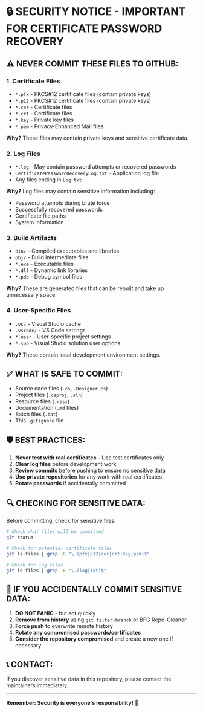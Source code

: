 # 🔒 SECURITY NOTICE - IMPORTANT FOR CERTIFICATE PASSWORD RECOVERY

## ⚠️ NEVER COMMIT THESE FILES TO GITHUB:

### 1. **Certificate Files** 
- `*.pfx` - PKCS#12 certificate files (contain private keys)
- `*.p12` - PKCS#12 certificate files (contain private keys) 
- `*.cer` - Certificate files
- `*.crt` - Certificate files
- `*.key` - Private key files
- `*.pem` - Privacy-Enhanced Mail files

**Why?** These files may contain private keys and sensitive certificate data.

### 2. **Log Files**
- `*.log` - May contain password attempts or recovered passwords
- `CertificatePasswordRecoveryLog.txt` - Application log file
- Any files ending in `Log.txt`

**Why?** Log files may contain sensitive information including:
- Password attempts during brute force
- Successfully recovered passwords
- Certificate file paths
- System information

### 3. **Build Artifacts**
- `bin/` - Compiled executables and libraries
- `obj/` - Build intermediate files
- `*.exe` - Executable files
- `*.dll` - Dynamic link libraries
- `*.pdb` - Debug symbol files

**Why?** These are generated files that can be rebuilt and take up unnecessary space.

### 4. **User-Specific Files**
- `.vs/` - Visual Studio cache
- `.vscode/` - VS Code settings
- `*.user` - User-specific project settings
- `*.suo` - Visual Studio solution user options

**Why?** These contain local development environment settings.

## ✅ WHAT IS SAFE TO COMMIT:

- Source code files (`.cs`, `.Designer.cs`)
- Project files (`.csproj`, `.sln`)
- Resource files (`.resx`)
- Documentation (`.md` files)
- Batch files (`.bat`)
- This `.gitignore` file

## 🛡️ BEST PRACTICES:

1. **Never test with real certificates** - Use test certificates only
2. **Clear log files** before development work
3. **Review commits** before pushing to ensure no sensitive data
4. **Use private repositories** for any work with real certificates
5. **Rotate passwords** if accidentally committed

## 🔍 CHECKING FOR SENSITIVE DATA:

Before committing, check for sensitive files:
```bash
# Check what files will be committed
git status

# Check for potential certificate files
git ls-files | grep -E "\.(pfx|p12|cer|crt|key|pem)$"

# Check for log files
git ls-files | grep -E "\.(log|txt)$"
```

## 🚨 IF YOU ACCIDENTALLY COMMIT SENSITIVE DATA:

1. **DO NOT PANIC** - but act quickly
2. **Remove from history** using `git filter-branch` or BFG Repo-Cleaner
3. **Force push** to overwrite remote history
4. **Rotate any compromised passwords/certificates**
5. **Consider the repository compromised** and create a new one if necessary

## 📞 CONTACT:

If you discover sensitive data in this repository, please contact the maintainers immediately.

---
**Remember: Security is everyone's responsibility!** 🔐
